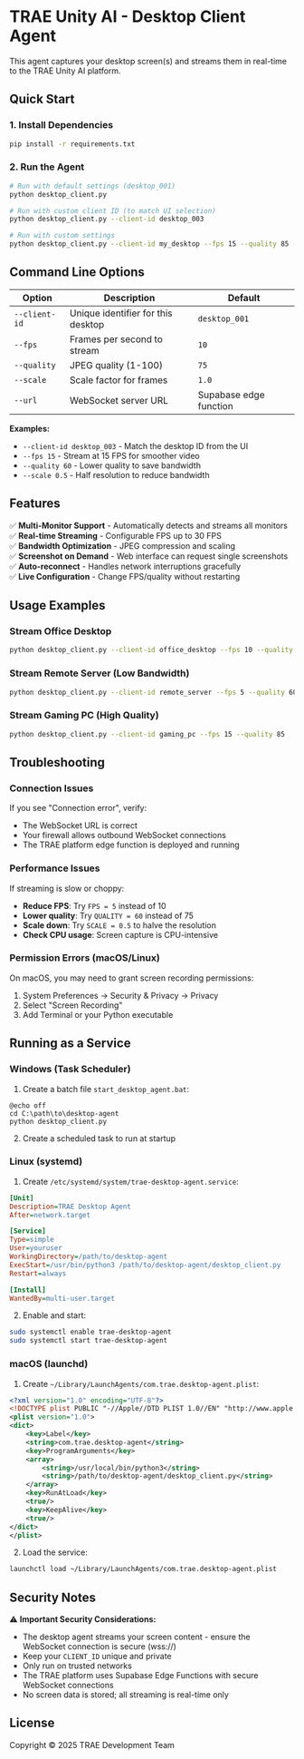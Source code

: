 # TRAE Unity AI - Desktop Client Agent

This agent captures your desktop screen(s) and streams them in real-time to the TRAE Unity AI platform.

## Quick Start

### 1. Install Dependencies

```bash
pip install -r requirements.txt
```

### 2. Run the Agent

```bash
# Run with default settings (desktop_001)
python desktop_client.py

# Run with custom client ID (to match UI selection)
python desktop_client.py --client-id desktop_003

# Run with custom settings
python desktop_client.py --client-id my_desktop --fps 15 --quality 85 --scale 0.75
```

## Command Line Options

| Option | Description | Default |
|--------|-------------|---------|
| `--client-id` | Unique identifier for this desktop | `desktop_001` |
| `--fps` | Frames per second to stream | `10` |
| `--quality` | JPEG quality (1-100) | `75` |
| `--scale` | Scale factor for frames | `1.0` |
| `--url` | WebSocket server URL | Supabase edge function |

**Examples:**
- `--client-id desktop_003` - Match the desktop ID from the UI
- `--fps 15` - Stream at 15 FPS for smoother video
- `--quality 60` - Lower quality to save bandwidth
- `--scale 0.5` - Half resolution to reduce bandwidth

## Features

✅ **Multi-Monitor Support** - Automatically detects and streams all monitors  
✅ **Real-time Streaming** - Configurable FPS up to 30 FPS  
✅ **Bandwidth Optimization** - JPEG compression and scaling  
✅ **Screenshot on Demand** - Web interface can request single screenshots  
✅ **Auto-reconnect** - Handles network interruptions gracefully  
✅ **Live Configuration** - Change FPS/quality without restarting  

## Usage Examples

### Stream Office Desktop

```bash
python desktop_client.py --client-id office_desktop --fps 10 --quality 75
```

### Stream Remote Server (Low Bandwidth)

```bash
python desktop_client.py --client-id remote_server --fps 5 --quality 60 --scale 0.5
```

### Stream Gaming PC (High Quality)

```bash
python desktop_client.py --client-id gaming_pc --fps 15 --quality 85
```

## Troubleshooting

### Connection Issues

If you see "Connection error", verify:
- The WebSocket URL is correct
- Your firewall allows outbound WebSocket connections
- The TRAE platform edge function is deployed and running

### Performance Issues

If streaming is slow or choppy:
- **Reduce FPS**: Try `FPS = 5` instead of 10
- **Lower quality**: Try `QUALITY = 60` instead of 75
- **Scale down**: Try `SCALE = 0.5` to halve the resolution
- **Check CPU usage**: Screen capture is CPU-intensive

### Permission Errors (macOS/Linux)

On macOS, you may need to grant screen recording permissions:
1. System Preferences → Security & Privacy → Privacy
2. Select "Screen Recording"
3. Add Terminal or your Python executable

## Running as a Service

### Windows (Task Scheduler)

1. Create a batch file `start_desktop_agent.bat`:
```batch
@echo off
cd C:\path\to\desktop-agent
python desktop_client.py
```

2. Create a scheduled task to run at startup

### Linux (systemd)

1. Create `/etc/systemd/system/trae-desktop-agent.service`:
```ini
[Unit]
Description=TRAE Desktop Agent
After=network.target

[Service]
Type=simple
User=youruser
WorkingDirectory=/path/to/desktop-agent
ExecStart=/usr/bin/python3 /path/to/desktop-agent/desktop_client.py
Restart=always

[Install]
WantedBy=multi-user.target
```

2. Enable and start:
```bash
sudo systemctl enable trae-desktop-agent
sudo systemctl start trae-desktop-agent
```

### macOS (launchd)

1. Create `~/Library/LaunchAgents/com.trae.desktop-agent.plist`:
```xml
<?xml version="1.0" encoding="UTF-8"?>
<!DOCTYPE plist PUBLIC "-//Apple//DTD PLIST 1.0//EN" "http://www.apple.com/DTDs/PropertyList-1.0.dtd">
<plist version="1.0">
<dict>
    <key>Label</key>
    <string>com.trae.desktop-agent</string>
    <key>ProgramArguments</key>
    <array>
        <string>/usr/local/bin/python3</string>
        <string>/path/to/desktop-agent/desktop_client.py</string>
    </array>
    <key>RunAtLoad</key>
    <true/>
    <key>KeepAlive</key>
    <true/>
</dict>
</plist>
```

2. Load the service:
```bash
launchctl load ~/Library/LaunchAgents/com.trae.desktop-agent.plist
```

## Security Notes

⚠️ **Important Security Considerations:**

- The desktop agent streams your screen content - ensure the WebSocket connection is secure (wss://)
- Keep your `CLIENT_ID` unique and private
- Only run on trusted networks
- The TRAE platform uses Supabase Edge Functions with secure WebSocket connections
- No screen data is stored; all streaming is real-time only

## License

Copyright © 2025 TRAE Development Team
